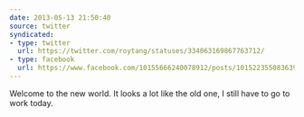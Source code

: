 ```yaml
---
date: 2013-05-13 21:50:40
source: twitter
syndicated:
- type: twitter
  url: https://twitter.com/roytang/statuses/334063169867763712/
- type: facebook
  url: https://www.facebook.com/10155666240078912/posts/10152235508363912
---
```


Welcome to the new world. It looks a lot like the old one, I still have to go to work today.